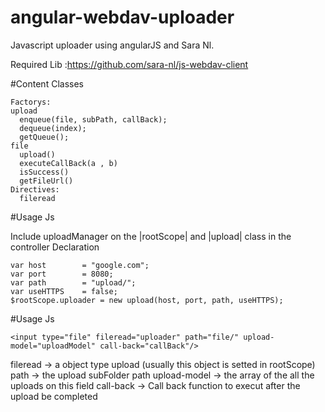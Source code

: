 # angular-webdav-uploader

Javascript uploader using angularJS and Sara Nl.

Required Lib :https://github.com/sara-nl/js-webdav-client

#Content Classes
```
Factorys:
upload
  enqueue(file, subPath, callBack);
  dequeue(index);
  getQueue();
file
  upload()
  executeCallBack(a , b)
  isSuccess()
  getFileUrl()
Directives:
  fileread
```
#Usage Js

Include uploadManager on the |rootScope| and |upload| class in the controller
Declaration
```
var host        = "google.com";
var port        = 8080;
var path        = "upload/";
var useHTTPS    = false;
$rootScope.uploader = new upload(host, port, path, useHTTPS);
```
#Usage Js

```
<input type="file" fileread="uploader" path="file/" upload-model="uploadModel" call-back="callBack"/>
```

fileread        -> a object type upload (usually this object is setted in rootScope)
path            -> the upload subFolder path
upload-model    -> the array of the all the uploads on this field
call-back       -> Call back function to execut after the upload be completed
